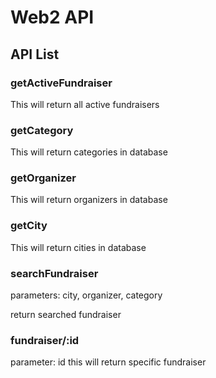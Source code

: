 # Web2 API

## API List
### getActiveFundraiser
This will return all active fundraisers

### getCategory
This will return categories in database

### getOrganizer
This will return organizers in database

### getCity
This will return cities in database

### searchFundraiser
parameters:
city, organizer, category

return searched fundraiser

### fundraiser/:id
parameter:
id
this will return specific fundraiser